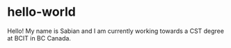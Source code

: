# hello-world

Hello! My name is Sabian and I am currently working towards a CST degree at BCIT in BC Canada.


